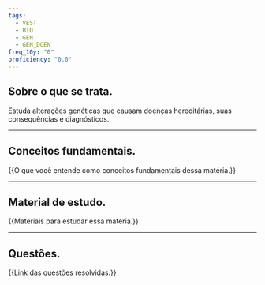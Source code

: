 ```yaml
---
tags:
  - VEST
  - BIO
  - GEN
  - GEN_DOEN
freq_10y: "0"
proficiency: "0.0"
---
```

## Sobre o que se trata.

Estuda alterações genéticas que causam doenças hereditárias, suas consequências e diagnósticos.

--- 
## Conceitos fundamentais.

{{O que você entende como conceitos fundamentais dessa matéria.}}

---
## Material de estudo.

{{Materiais para estudar essa matéria.}}

--- 
## Questões.

{{Link das questões resolvidas.}}